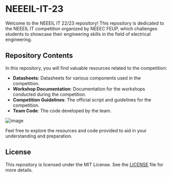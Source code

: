 # NEEEIL-IT-23

Welcome to the NEEEIL IT 22/23 repository! This repository is dedicated to the NEEEIL IT competition organized by NEEEC FEUP, which challenges students to showcase their engineering skills in the field of electrical engineering.

## Repository Contents

In this repository, you will find valuable resources related to the competition:

- **Datasheets**: Datasheets for various components used in the competition.
- **Workshop Documentation**: Documentation for the workshops conducted during the competition.
- **Competition Guidelines**: The official script and guidelines for the competition.
- **Team Code**: The code developed by the team.

![image](https://github.com/NEEECFEUP/NEEEIL-IT-24/assets/56399975/61d8c48a-290d-4ce7-a2c6-6ca2ea7a83f0)

Feel free to explore the resources and code provided to aid in your understanding and preparation.

## License

This repository is licensed under the MIT License. See the [LICENSE](LICENSE) file for more details.
